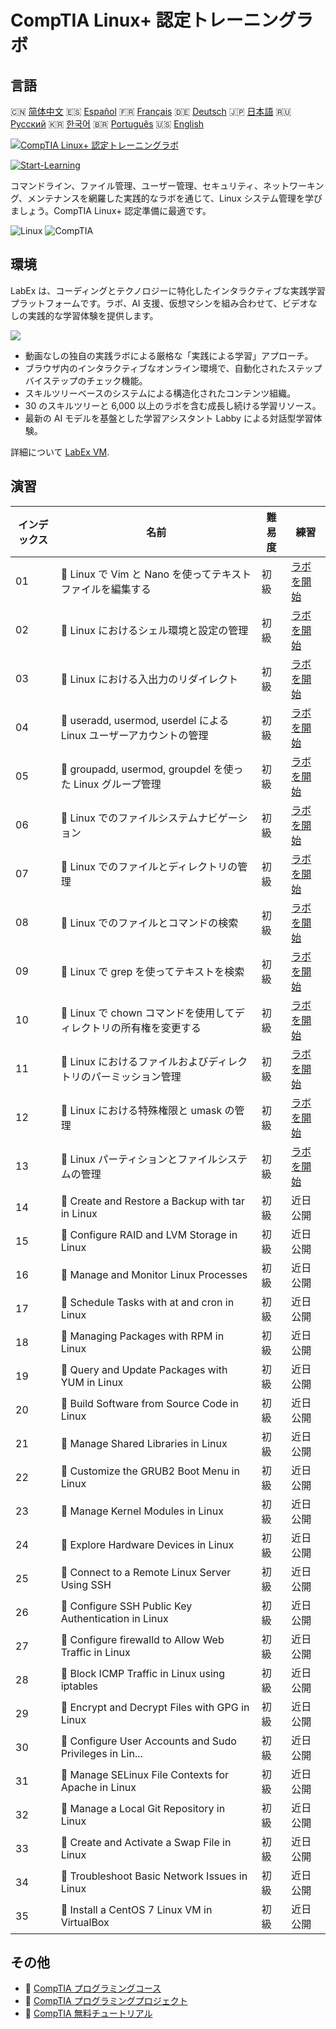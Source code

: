 # CompTIA Linux+ 認定トレーニングラボ

## 言語

🇨🇳 [简体中文](README_zh.md) 🇪🇸 [Español](README_es.md) 🇫🇷 [Français](README_fr.md) 🇩🇪 [Deutsch](README_de.md) 🇯🇵 [日本語](README_ja.md) 🇷🇺 [Русский](README_ru.md) 🇰🇷 [한국어](README_ko.md) 🇧🇷 [Português](README_pt.md) 🇺🇸 [English](README.md) 

[![CompTIA Linux+ 認定トレーニングラボ](https://cover-creator.labex.io/comptia-linux-plus-training-labs.png?lang=ja)](https://labex.io/ja/courses/comptia-linux-plus-training-labs)

[![Start-Learning](https://img.shields.io/badge/Start-Learning-whitesmoke?style=for-the-badge)](https://labex.io/ja/courses/comptia-linux-plus-training-labs)

コマンドライン、ファイル管理、ユーザー管理、セキュリティ、ネットワーキング、メンテナンスを網羅した実践的なラボを通じて、Linux システム管理を学びましょう。CompTIA Linux+ 認定準備に最適です。

![Linux](https://img.shields.io/badge/Linux-whitesmoke?style=for-the-badge&logo=linux)
![CompTIA](https://img.shields.io/badge/CompTIA-whitesmoke?style=for-the-badge&logo=comptia)


## 環境

LabEx は、コーディングとテクノロジーに特化したインタラクティブな実践学習プラットフォームです。ラボ、AI 支援、仮想マシンを組み合わせて、ビデオなしの実践的な学習体験を提供します。

![](https://tutorial-screenshot.getvm.io/images/vm-1725247253.png)

- 動画なしの独自の実践ラボによる厳格な「実践による学習」アプローチ。
- ブラウザ内のインタラクティブなオンライン環境で、自動化されたステップバイステップのチェック機能。
- スキルツリーベースのシステムによる構造化されたコンテンツ組織。
- 30 のスキルツリーと 6,000 以上のラボを含む成長し続ける学習リソース。
- 最新の AI モデルを基盤とした学習アシスタント Labby による対話型学習体験。

詳細について [LabEx VM](https://support.labex.io/using-labex/virtual-machine).

## 演習

|   インデックス | 名前                                                               | 難易度   | 練習                                                                                                                                            |
|----------------|--------------------------------------------------------------------|----------|-------------------------------------------------------------------------------------------------------------------------------------------------|
|             01 | 📖 Linux で Vim と Nano を使ってテキストファイルを編集する         | 初級     | <a target='_blank' href='https://labex.io/ja/tutorials/linux-edit-text-files-in-linux-with-vim-and-nano-591076'>ラボを開始</a>                  |
|             02 | 📖 Linux におけるシェル環境と設定の管理                            | 初級     | <a target='_blank' href='https://labex.io/ja/tutorials/linux-manage-shell-environment-and-configuration-in-linux-590838'>ラボを開始</a>         |
|             03 | 📖 Linux における入出力のリダイレクト                              | 初級     | <a target='_blank' href='https://labex.io/ja/tutorials/linux-redirecting-input-and-output-in-linux-590840'>ラボを開始</a>                       |
|             04 | 📖 useradd, usermod, userdel による Linux ユーザーアカウントの管理 | 初級     | <a target='_blank' href='https://labex.io/ja/tutorials/linux-manage-linux-user-accounts-with-useradd-usermod-and-userdel-590837'>ラボを開始</a> |
|             05 | 📖 groupadd, usermod, groupdel を使った Linux グループ管理         | 初級     | <a target='_blank' href='https://labex.io/ja/tutorials/linux-manage-linux-groups-with-groupadd-usermod-and-groupdel-590836'>ラボを開始</a>      |
|             06 | 📖 Linux でのファイルシステムナビゲーション                        | 初級     | <a target='_blank' href='https://labex.io/ja/tutorials/linux-navigate-the-filesystem-in-linux-590971'>ラボを開始</a>                            |
|             07 | 📖 Linux でのファイルとディレクトリの管理                          | 初級     | <a target='_blank' href='https://labex.io/ja/tutorials/linux-manage-files-and-directories-in-linux-590835'>ラボを開始</a>                       |
|             08 | 📖 Linux でのファイルとコマンドの検索                              | 初級     | <a target='_blank' href='https://labex.io/ja/tutorials/linux-find-files-and-commands-in-linux-590834'>ラボを開始</a>                            |
|             09 | 📖 Linux で grep を使ってテキストを検索                            | 初級     | <a target='_blank' href='https://labex.io/ja/tutorials/linux-search-text-with-grep-in-linux-590841'>ラボを開始</a>                              |
|             10 | 📖 Linux で chown コマンドを使用してディレクトリの所有権を変更する | 初級     | <a target='_blank' href='https://labex.io/ja/tutorials/linux-modify-directory-ownership-with-chown-in-linux-590847'>ラボを開始</a>              |
|             11 | 📖 Linux におけるファイルおよびディレクトリのパーミッション管理    | 初級     | <a target='_blank' href='https://labex.io/ja/tutorials/linux-manage-file-and-directory-permissions-in-linux-590844'>ラボを開始</a>              |
|             12 | 📖 Linux における特殊権限と umask の管理                           | 初級     | <a target='_blank' href='https://labex.io/ja/tutorials/linux-manage-special-permissions-and-umask-in-linux-590846'>ラボを開始</a>               |
|             13 | 📖 Linux パーティションとファイルシステムの管理                    | 初級     | <a target='_blank' href='https://labex.io/ja/tutorials/linux-manage-linux-partitions-and-filesystems-590845'>ラボを開始</a>                     |
|             14 | 📖 Create and Restore a Backup with tar in Linux                   | 初級     | 近日公開                                                                                                                                        |
|             15 | 📖 Configure RAID and LVM Storage in Linux                         | 初級     | 近日公開                                                                                                                                        |
|             16 | 📖 Manage and Monitor Linux Processes                              | 初級     | 近日公開                                                                                                                                        |
|             17 | 📖 Schedule Tasks with at and cron in Linux                        | 初級     | 近日公開                                                                                                                                        |
|             18 | 📖 Managing Packages with RPM in Linux                             | 初級     | 近日公開                                                                                                                                        |
|             19 | 📖 Query and Update Packages with YUM in Linux                     | 初級     | 近日公開                                                                                                                                        |
|             20 | 📖 Build Software from Source Code in Linux                        | 初級     | 近日公開                                                                                                                                        |
|             21 | 📖 Manage Shared Libraries in Linux                                | 初級     | 近日公開                                                                                                                                        |
|             22 | 📖 Customize the GRUB2 Boot Menu in Linux                          | 初級     | 近日公開                                                                                                                                        |
|             23 | 📖 Manage Kernel Modules in Linux                                  | 初級     | 近日公開                                                                                                                                        |
|             24 | 📖 Explore Hardware Devices in Linux                               | 初級     | 近日公開                                                                                                                                        |
|             25 | 📖 Connect to a Remote Linux Server Using SSH                      | 初級     | 近日公開                                                                                                                                        |
|             26 | 📖 Configure SSH Public Key Authentication in Linux                | 初級     | 近日公開                                                                                                                                        |
|             27 | 📖 Configure firewalld to Allow Web Traffic in Linux               | 初級     | 近日公開                                                                                                                                        |
|             28 | 📖 Block ICMP Traffic in Linux using iptables                      | 初級     | 近日公開                                                                                                                                        |
|             29 | 📖 Encrypt and Decrypt Files with GPG in Linux                     | 初級     | 近日公開                                                                                                                                        |
|             30 | 📖 Configure User Accounts and Sudo Privileges in Lin...           | 初級     | 近日公開                                                                                                                                        |
|             31 | 📖 Manage SELinux File Contexts for Apache in Linux                | 初級     | 近日公開                                                                                                                                        |
|             32 | 📖 Manage a Local Git Repository in Linux                          | 初級     | 近日公開                                                                                                                                        |
|             33 | 📖 Create and Activate a Swap File in Linux                        | 初級     | 近日公開                                                                                                                                        |
|             34 | 📖 Troubleshoot Basic Network Issues in Linux                      | 初級     | 近日公開                                                                                                                                        |
|             35 | 📖 Install a CentOS 7 Linux VM in VirtualBox                       | 初級     | 近日公開                                                                                                                                        |

## その他

- 🔗 [CompTIA プログラミングコース](https://github.com/labex-labs/awesome-programming-courses)
- 🔗 [CompTIA プログラミングプロジェクト](https://github.com/labex-labs/awesome-programming-projects)
- 🔗 [CompTIA 無料チュートリアル](https://github.com/labex-labs/comptia-free-tutorials)

